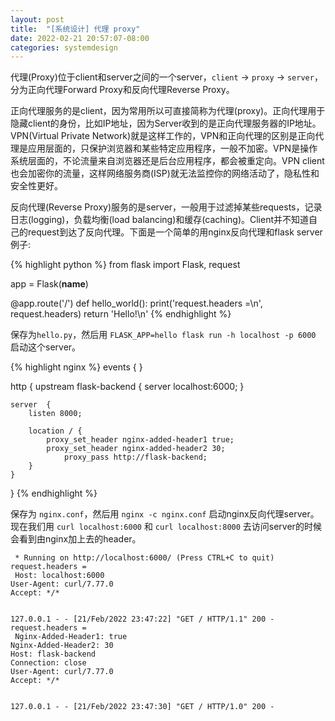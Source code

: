 ```yaml
---
layout: post
title:  "[系统设计] 代理 proxy"
date: 2022-02-21 20:57:07-08:00
categories: systemdesign
---
```

代理(Proxy)位于client和server之间的一个server，`client` -> `proxy` -> `server`，分为正向代理Forward Proxy和反向代理Reverse Proxy。

正向代理服务的是client，因为常用所以可直接简称为代理(proxy)。正向代理用于隐藏client的身份，比如IP地址，因为Server收到的是正向代理服务器的IP地址。VPN(Virtual Private Network)就是这样工作的，VPN和正向代理的区别是正向代理是应用层面的，只保护浏览器和某些特定应用程序，一般不加密。VPN是操作系统层面的，不论流量来自浏览器还是后台应用程序，都会被重定向。VPN client也会加密你的流量，这样网络服务商(ISP)就无法监控你的网络活动了，隐私性和安全性更好。

反向代理(Reverse Proxy)服务的是server，一般用于过滤掉某些requests，记录日志(logging)，负载均衡(load balancing)和缓存(caching)。Client并不知道自己的request到达了反向代理。下面是一个简单的用nginx反向代理和flask server例子:

{% highlight python %}
from flask import Flask, request

app = Flask(__name__)

@app.route('/')
def hello_world():
    print('request.headers =\n', request.headers)
    return 'Hello!\n'
{% endhighlight %}

保存为`hello.py`，然后用 `FLASK_APP=hello flask run -h localhost -p 6000` 启动这个server。

{% highlight nginx %}
events { }

http {
    upstream flask-backend {
        server localhost:6000;
    }

    server  {
        listen 8000;

        location / {
            proxy_set_header nginx-added-header1 true;
            proxy_set_header nginx-added-header2 30;
                proxy_pass http://flask-backend;
        }
    }
}
{% endhighlight %}

保存为 `nginx.conf`，然后用 `nginx -c nginx.conf` 启动nginx反向代理server。现在我们用 `curl localhost:6000` 和 `curl localhost:8000` 去访问server的时候会看到由nginx加上去的header。

```
 * Running on http://localhost:6000/ (Press CTRL+C to quit)
request.headers =
 Host: localhost:6000
User-Agent: curl/7.77.0
Accept: */*


127.0.0.1 - - [21/Feb/2022 23:47:22] "GET / HTTP/1.1" 200 -
request.headers =
 Nginx-Added-Header1: true
Nginx-Added-Header2: 30
Host: flask-backend
Connection: close
User-Agent: curl/7.77.0
Accept: */*


127.0.0.1 - - [21/Feb/2022 23:47:30] "GET / HTTP/1.0" 200 -
```